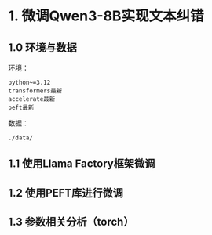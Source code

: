 # 1. 微调Qwen3-8B实现文本纠错

## 1.0 环境与数据
环境：
```shell
python~=3.12
transformers最新
accelerate最新
peft最新
```
数据：
```shell
./data/
```

## 1.1 使用Llama Factory框架微调


## 1.2 使用PEFT库进行微调


## 1.3 参数相关分析（torch）
